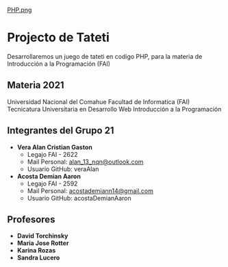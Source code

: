 [PHP.png](https://postimg.cc/Th961YWG)

# Projecto de Tateti
Desarrollaremos un juego de tateti en codigo PHP, para la materia de Introducción a la Programación (FAI)

## Materia 2021

Universidad Nacional del Comahue
Facultad de Informatica (FAI)
Tecnicatura Universitaria en Desarrollo Web
Introducción a la Programación 

## Integrantes del Grupo 21

- **Vera Alan Cristian Gaston** 
    - Legajo FAI - 2622  
    - Mail Personal: alan_13_nqn@outlook.com  
    - Usuario GitHub: veraAlan  
- **Acosta Demian Aaron**
    - Legajo FAI - 2592
    - Mail Personal: acostademiann14@gmail.com
    - Usuario GitHub: acostaDemianAaron

## Profesores
- **David Torchinsky**
- **Maria Jose Rotter**
- **Karina Rozas**
- **Sandra Lucero**

